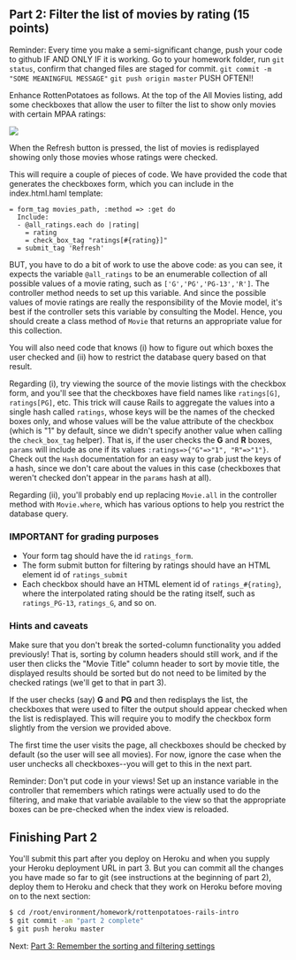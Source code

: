 ## Part 2: Filter the list of movies by rating (15 points)

Reminder: Every time you make a semi-significant change, push your code to github IF AND ONLY IF it is working. 
Go to your homework folder, run `git status`, confirm that changed files are staged for commit. `git commit -m "SOME MEANINGFUL MESSAGE"` `git push origin master` PUSH OFTEN!!

Enhance RottenPotatoes as follows. At the top of the All Movies listing, add some checkboxes that allow the user to filter the list to show only movies with certain MPAA ratings: 

![](https://github.com/saasbook/hw-rails-intro/blob/master/filter-screenshot.png)

When the Refresh button is pressed, the list of movies is redisplayed showing only those movies whose ratings were checked. 

This will require a couple of pieces of code. We have provided the code that generates the checkboxes form, which you can include in the index.html.haml template: 

```haml
= form_tag movies_path, :method => :get do
  Include:
  - @all_ratings.each do |rating|
    = rating
    = check_box_tag "ratings[#{rating}]"
  = submit_tag 'Refresh'
```

BUT, you have to do a bit of work to use the above code: as you can see, it expects the variable `@all_ratings` to be an enumerable collection of all possible values of a movie rating, such as `['G','PG','PG-13','R']`. The controller method needs to set up this variable. And since the possible values of movie ratings are really the responsibility of the Movie model, it's best if the controller sets this variable by consulting the Model. Hence, you should create a class method of `Movie` that returns an appropriate value for this collection. 

You will also need code that knows (i) how to figure out which boxes the user checked and (ii) how to restrict the database query based on that result.  

Regarding (i), try viewing the source of the movie listings with the checkbox form, and you'll see that the checkboxes have field names like `ratings[G]`, `ratings[PG]`, etc. This trick will cause Rails to aggregate the values into a single hash called `ratings`, whose keys will be the names of the checked boxes only, and whose values will be the value attribute of the checkbox (which is "1" by default, since we didn't specify another value when calling the `check_box_tag` helper). That is, if the user checks the **G** and **R** boxes, `params` will include as one if its values `:ratings=>{"G"=>"1", "R"=>"1"}`. Check out the `Hash` documentation for an easy way to grab just the keys of a hash, since we don't care about the values in this case (checkboxes that weren't checked don't appear in the `params` hash at all).

Regarding (ii), you'll probably end up replacing `Movie.all` in the controller method with `Movie.where`, which has various options to help you restrict the database query. 

### IMPORTANT for grading purposes

* Your form tag should have the id `ratings_form`.
* The form submit button for filtering by ratings should have an HTML
element id of `ratings_submit` 
* Each checkbox should have an HTML element id of `ratings_#{rating}`,
where the interpolated rating should be the rating itself, such as
`ratings_PG-13`, `ratings_G`, and so on.

### Hints and caveats

Make sure that you don't break the sorted-column functionality you added previously! That is, sorting by column headers should still work, and if the user then clicks the "Movie Title" column header to sort by movie title, the displayed results should be sorted but do not need to be limited by the checked ratings (we'll get to that in part 3). 

If the user checks (say) **G** and **PG** and then redisplays the list, the checkboxes that were used to filter the output should appear checked when the list is redisplayed. This will require you to modify the checkbox form slightly from the version we provided above. 

The first time the user visits the page, all checkboxes should be checked by default (so the user will see all movies). For now, ignore the case when the user unchecks all checkboxes--you will get to this in the next part. 

Reminder: Don't put code in your views! Set up an instance variable in the controller that remembers which ratings were actually used to do the filtering, and make that variable available to the view so that the appropriate boxes can be pre-checked when the index view is reloaded. 

## Finishing Part 2
You'll submit this part after you deploy on Heroku and when you supply your Heroku deployment URL in part 3.  But you can commit all the changes you have made so far to git (see instructions at the beginning of part 2), deploy them to Heroku and check that they work on Heroku before moving on to the next section:

```sh
$ cd /root/environment/homework/rottenpotatoes-rails-intro
$ git commit -am "part 2 complete"
$ git push heroku master
```

Next: [Part 3: Remember the sorting and filtering settings](part_3.md)
